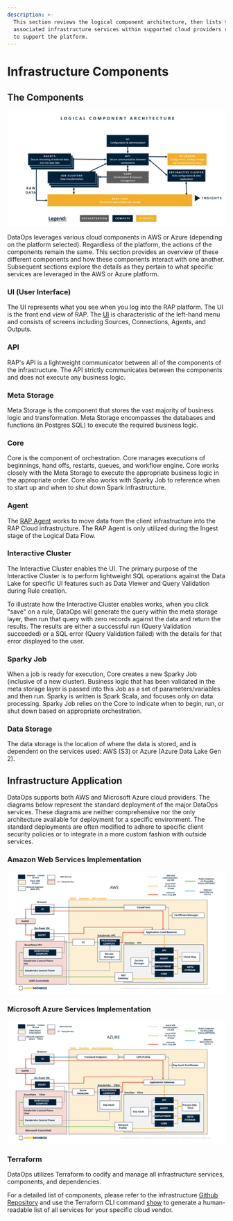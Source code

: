 ```yaml
---
description: >-
  This section reviews the logical component architecture, then lists the
  associated infrastructure services within supported cloud providers required
  to support the platform.
---
```


# Infrastructure Components

## The Components

![](../../.gitbook/assets/logical_architecture.png)

DataOps leverages various cloud components in AWS or Azure \(depending on the platform selected\). Regardless of the platform, the actions of the components remain the same. This section provides an overview of these different components and how these components interact with one another. Subsequent sections explore the details as they pertain to what specific services are leveraged in the AWS or Azure platform.

### UI \(User Interface\)

The UI represents what you see when you log into the RAP platform. The UI is the front end view of RAP. The [UI](../../logical-architecture-overview/user-interface.md#overview) is characteristic of the left-hand menu and consists of screens including Sources, Connections, Agents, and Outputs.

### API

RAP's API is a lightweight communicator between all of the components of the infrastructure. The API strictly communicates between the components and does not execute any business logic.

### Meta Storage

Meta Storage is the component that stores the vast majority of business logic and transformation. Meta Storage encompasses the databases and functions \(in Postgres SQL\) to execute the required business logic. 

### Core

Core is the component of orchestration. Core manages executions of beginnings, hand offs, restarts, queues, and workflow engine. Core works closely with the Meta Storage to execute the appropriate business logic in the appropriate order. Core also works with Sparky Job to reference when to start up and when to shut down Spark infrastructure.

### Agent

The [RAP Agent](../../logical-architecture-overview/rap-agent.md#overview) works to move data from the client infrastructure into the RAP Cloud infrastructure. The RAP Agent is only utilized during the Ingest stage of the Logical Data Flow.

### Interactive Cluster

The Interactive Cluster enables the UI. The primary purpose of the Interactive Cluster is to perform lightweight SQL operations against the Data Lake for specific UI features such as Data Viewer and Query Validation during Rule creation.

To illustrate how the Interactive Cluster enables works, when you click "save" on a rule, DataOps will generate the query within the meta storage layer, then run that query with zero records against the data and return the results. The results are either a successful run \(Query Validation succeeded\) or a SQL error \(Query Validation failed\) with the details for that error displayed to the user. 

### Sparky Job

When a job is ready for execution, Core creates a new Sparky Job \(inclusive of a new cluster\). Business logic that has been validated in the meta storage layer is passed into this Job as a set of parameters/variables and then run. Sparky is written is Spark Scala, and focuses only on data processing. Sparky Job relies on the Core to indicate when to begin, run, or shut down based on appropriate orchestration.

### Data Storage

The data storage is the location of where the data is stored, and is dependent on the services used: AWS \(S3\) or Azure \(Azure Data Lake Gen 2\).

## Infrastructure Application

DataOps supports both AWS and Microsoft Azure cloud providers. The diagrams below represent the standard deployment of the major DataOps services. These diagrams are neither comprehensive nor the only architecture available for deployment for a specific environment. The standard deployments are often modified to adhere to specific client security policies or to integrate in a more custom fashion with outside services.

### Amazon Web Services Implementation

![](../../.gitbook/assets/dataops-architecture.svg)

### Microsoft Azure Services Implementation

![](../../.gitbook/assets/dataops-architecture-azure.svg)

### Terraform

DataOps utilizes Terraform to codify and manage all infrastructure services, components, and dependencies.

For a detailed list of components, please refer to the infrastructure [Github Repository](https://github.com/Intellio-DataOps/infrastructure) and use the Terraform CLI command [show](https://www.terraform.io/docs/commands/show.html) to generate a human-readable list of all services for your specific cloud vendor.

